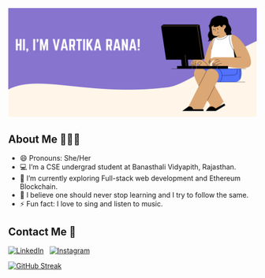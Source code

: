 <!-- <div align="center">
<h2> <b>Greetings!</b> <img src="https://github.com/vartikavr/vartikavr/blob/master/Hi.gif" width="30px"></h2>
</div> -->

<img src="https://github.com/vartikavr/vartikavr/blob/master/Banner.png" alt="Vartika Rana">

## About Me 👨🏽‍💻 
- 😄 Pronouns: She/Her
- 💻 I’m a CSE undergrad student at Banasthali Vidyapith, Rajasthan.
- 🌱 I’m currently exploring Full-stack web development and Ethereum Blockchain.
- 🎯 I believe one should never stop learning and I try to follow the same.
- ⚡ Fun fact: I love to sing and listen to music.

## Contact Me 📝 
<a href="https://www.linkedin.com/in/vartika-rana-838225192/" target="_blank"><img src="https://img.shields.io/badge/LinkedIn-%230077B5.svg?&style=for-the-badge&logo=linkedin&logoColor=white" alt="LinkedIn"></a> &nbsp;
<a href="https://www.instagram.com/vartika_vr/" target="_blank"><img src="https://img.shields.io/badge/Instagram-%23E4405F.svg?&style=for-the-badge&logo=instagram&logoColor=white" alt="Instagram"></a>
<br />

[![GitHub Streak](http://github-readme-streak-stats.herokuapp.com?user=vartikavr&theme=prussian&hide_border=true)](https://git.io/streak-stats)
